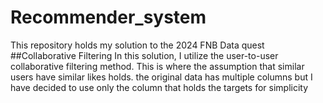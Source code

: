 # Recommender_system
This repository holds my solution to the 2024 FNB Data quest
##Collaborative Filtering
In this solution, I utilize the user-to-user collaborative filtering method. This is where the assumption that similar users have similar likes holds.
the original data has multiple columns but I have decided to use only the column that holds the targets for simplicity
